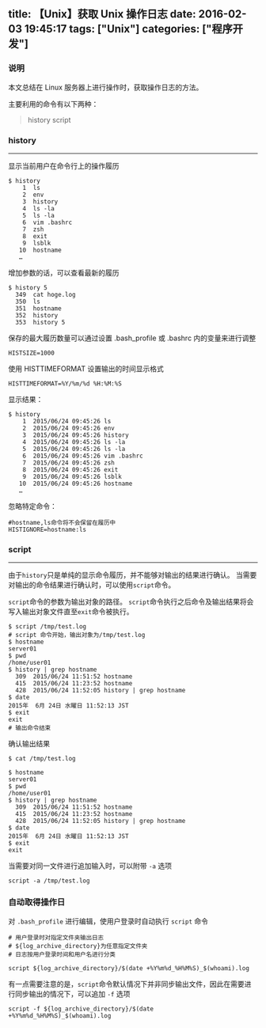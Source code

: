 title: 【Unix】获取 Unix 操作日志
date: 2016-02-03 19:45:17
tags: ["Unix"]
categories: ["程序开发"]
---
### 说明

本文总结在 Linux 服务器上进行操作时，获取操作日志的方法。

主要利用的命令有以下两种：

> history
  script

<!-- more -->

### history
-----

显示当前用户在命令行上的操作履历

```
$ history
    1  ls
    2  env
    3  history
    4  ls -la
    5  ls -la
    6  vim .bashrc
    7  zsh
    8  exit
    9  lsblk
   10  hostname
   …
```

增加参数的话，可以查看最新的履历

```
$ history 5
  349  cat hoge.log
  350  ls
  351  hostname
  352  history
  353  history 5
```

保存的最大履历数量可以通过设置 .bash_profile 或 .bashrc 内的变量来进行调整

```
HISTSIZE=1000
```

使用 HISTTIMEFORMAT 设置输出的时间显示格式

```
HISTTIMEFORMAT=%Y/%m/%d %H:%M:%S
```

显示结果：

```
$ history
    1  2015/06/24 09:45:26 ls
    2  2015/06/24 09:45:26 env
    3  2015/06/24 09:45:26 history
    4  2015/06/24 09:45:26 ls -la
    5  2015/06/24 09:45:26 ls -la
    6  2015/06/24 09:45:26 vim .bashrc
    7  2015/06/24 09:45:26 zsh
    8  2015/06/24 09:45:26 exit
    9  2015/06/24 09:45:26 lsblk
   10  2015/06/24 09:45:26 hostname
   …
```

忽略特定命令：

```
#hostname,ls命令将不会保留在履历中
HISTIGNORE=hostname:ls
```

### script
-----

由于`history`只是单纯的显示命令履历，并不能够对输出的结果进行确认。
当需要对输出的命令结果进行确认时，可以使用`script`命令。

`script`命令的参数为输出对象的路径。
`script`命令执行之后命令及输出结果将会写入输出对象文件直至`exit`命令被执行。

```
$ script /tmp/test.log
# script 命令开始，输出对象为/tmp/test.log
$ hostname
server01
$ pwd
/home/user01
$ history | grep hostname
  309  2015/06/24 11:51:52 hostname
  415  2015/06/24 11:23:52 hostname
  428  2015/06/24 11:52:05 history | grep hostname
$ date
2015年  6月 24日 水曜日 11:52:13 JST
$ exit
exit
# 输出命令结束
```

确认输出结果

```
$ cat /tmp/test.log

$ hostname
server01
$ pwd
/home/user01
$ history | grep hostname
  309  2015/06/24 11:51:52 hostname
  415  2015/06/24 11:23:52 hostname
  428  2015/06/24 11:52:05 history | grep hostname
$ date
2015年  6月 24日 水曜日 11:52:13 JST
$ exit
exit

```

当需要对同一文件进行追加输入时，可以附带 `-a` 选项

```
script -a /tmp/test.log
```

### 自动取得操作日

对 `.bash_profile` 进行编辑，使用户登录时自动执行 `script` 命令

```
# 用户登录时对指定文件夹输出日志
# ${log_archive_directory}为任意指定文件夹
# 日志按用户登录时间和用户名进行分类

script ${log_archive_directory}/$(date +%Y%m%d_%H%M%S)_$(whoami).log
```

有一点需要注意的是，`script`命令默认情况下并非同步输出文件，因此在需要进行同步输出的情况下，可以追加 `-f` 选项

```
script -f ${log_archive_directory}/$(date +%Y%m%d_%H%M%S)_$(whoami).log
```
